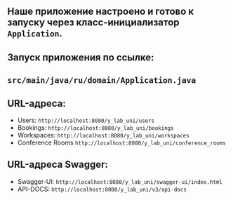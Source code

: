 Наше приложение настроено и готово к запуску через класс-инициализатор `Application`.
-

Запуск приложения по ссылке:
-
`src/main/java/ru/domain/Application.java`
-

URL-адреса:
-
- Users: `http://localhost:8080/y_lab_uni/users`
- Bookings: `http://localhost:8080/y_lab_uni/bookings`
- Workspaces: `http://localhost:8080/y_lab_uni/workspaces`
- Conference Rooms `http://localhost:8080/y_lab_uni/conference_rooms`

URL-адреса Swagger:
-
- Swagger-UI: `http://localhost:8080/y_lab_uni/swagger-ui/index.html`
- API-DOCS: `http://localhost:8080/y_lab_uni/v3/api-docs`


